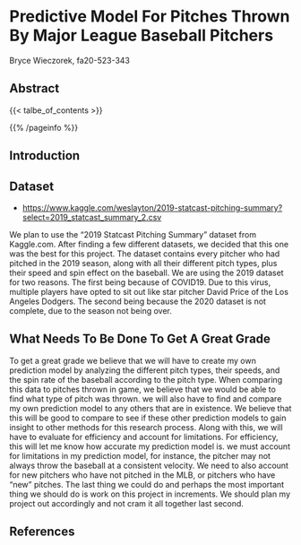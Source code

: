 # Predictive Model For Pitches Thrown By Major League Baseball Pitchers
Bryce Wieczorek, fa20-523-343

## Abstract
{{< talbe_of_contents >}}

{{% /pageinfo %}}

## Introduction 


## Dataset 

- https://www.kaggle.com/weslayton/2019-statcast-pitching-summary?select=2019_statcast_summary_2.csv

We plan to use the “2019 Statcast Pitching Summary” dataset from Kaggle.com. After finding a few different datasets, we decided that this one was the best for this project. The dataset contains every pitcher who had pitched in the 2019 season, along with all their different pitch types, plus their speed and spin effect on the baseball. We are using the 2019 dataset for two reasons. The first being because of COVID19. Due to this virus, multiple players have opted to sit out like star pitcher David Price of the Los Angeles Dodgers. The second being because the 2020 dataset is not complete, due to the season not being over.

## What Needs To Be Done To Get A Great Grade

To get a great grade we believe that we will have to create my own prediction model by analyzing the different pitch types, their speeds, and the spin rate of the baseball according to the pitch type. When comparing this data to pitches thrown in game, we believe that we would be able to find what type of pitch was thrown. we will also have to find and compare my own prediction model to any others that are in existence. We believe that this will be good to compare to see if these other prediction models to gain insight to other methods for this research process. Along with this, we will have to evaluate for efficiency and account for limitations. For efficiency, this will let me know how accurate my prediction model is. we must account for limitations in my prediction model, for instance, the pitcher may not always throw the baseball at a consistent velocity. We need to also account for new pitchers who have not pitched in the MLB, or pitchers who have “new” pitches. The last thing we could do and perhaps the most important thing we should do is work on this project in increments. We should plan my project out accordingly and not cram it all together last second.

## References
